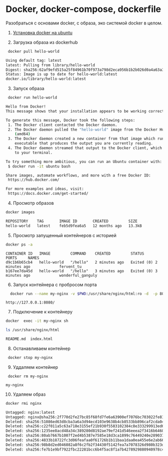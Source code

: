 # Docker, docker-compose, dockerfile

Разобраться с основами docker, с образа, эко системой docker в целом.


1. [Установка  docker  на  ubuntu](https://docs.docker.com/engine/install/ubuntu/)

2. Загрузка  образа из dockerhub
```sh
 docker pull hello-world
```

```sh
Using default tag: latest
latest: Pulling from library/hello-world
Digest: sha256:62af9efd515a25f84961b70f973a798d2eca956b1b2b026d0a4a63a3b0b6a3f2
Status: Image is up to date for hello-world:latest
docker.io/library/hello-world:latest
```

3. Запуск образа 

```sh
 docker run hello-world
```

```sh
Hello from Docker!
This message shows that your installation appears to be working correctly.

To generate this message, Docker took the following steps:
 1. The Docker client contacted the Docker daemon.
 2. The Docker daemon pulled the "hello-world" image from the Docker Hub.
    (amd64)
 3. The Docker daemon created a new container from that image which runs the
    executable that produces the output you are currently reading.
 4. The Docker daemon streamed that output to the Docker client, which sent it
    to your terminal.

To try something more ambitious, you can run an Ubuntu container with:
 $ docker run -it ubuntu bash

Share images, automate workflows, and more with a free Docker ID:
 https://hub.docker.com/

For more examples and ideas, visit:
 https://docs.docker.com/get-started/
```


4. Просмотр образов
```sh
docker images  
```

```sh
REPOSITORY    TAG       IMAGE ID       CREATED         SIZE
hello-world   latest    feb5d9fea6a5   12 months ago   13.3kB
```

5. Просмотр  запущенный контейнеров с историей
```sh
docker ps -a     
```

```
CONTAINER ID   IMAGE         COMMAND    CREATED         STATUS                     PORTS     NAMES
d9c1b6b65cb4   hello-world   "/hello"   2 minutes ago   Exited (0) 2 minutes ago             fervent_tu
b167ee7da45d   hello-world   "/hello"   3 minutes ago   Exited (0) 3 minutes ago             wonderful_ganguly
```


6. Запуск контейнера с пробросом порта

```sh
  docker run --name my-nginx -v $PWD:/usr/share/nginx/html:ro -d  -p 8080:80 nginx     
```

```
http://127.0.0.1:8080/
```

7. Подключение к контейнеру
```sh
docker  exec -it my-nginx sh 
```

```sh
ls /usr/share/nginx/html 
```

```sh
README.md  index.html
```
 
8. Останавливаем контейнер
```sh
 docker stop my-nginx     
```

 9. Уддаляем контейнер
```
 docker rm my-nginx      
```

```
my-nginx
```

10. Удаляем образ

 ```sh
 docker rmi nginx
 ```  
 ```sh
 Untagged: nginx:latest
Untagged: nginx@sha256:2f770d2fe27bc85f68fd7fe6a63900ef7076bc703022fe81b980377fe3d27b70
Deleted: sha256:51086ed63d8cba3a6a3d94ecd103e9638b4cb8533bb896caf2cda04fb79b862f
Deleted: sha256:c22f011a5c63a718e3155ef21b930f5583102384c8e333299913ed660baa230c
Deleted: sha256:1235ee8acd48a34c389280d8192ae79ef241d546eeea2f3416b64608d68d8538
Deleted: sha256:80ab7667b1007f2ed4b5387e7585e18d3ca1899c76449240e2890373a8e77285
Deleted: sha256:4833b18722fc3d06feafaa0f61726b1b11baa1daa0ea455e6e2ab66a7c8db283
Deleted: sha256:98b8d2ed046082a8f6c2fb2f34430f5142fea7a7078326d980b323d71640d8ff
Deleted: sha256:fe7b1e9bf7922fbc22281bcc6b4f5ac8f1a7b4278929880940978c42fc9d0229
```